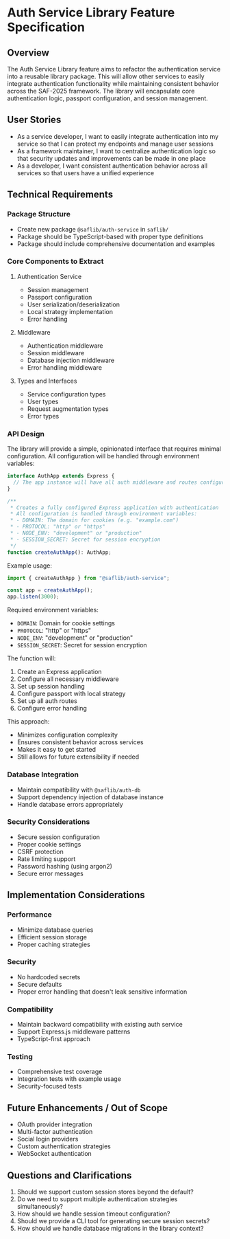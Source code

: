 # Auth Service Library Feature Specification

## Overview

The Auth Service Library feature aims to refactor the authentication service into a reusable library package. This will allow other services to easily integrate authentication functionality while maintaining consistent behavior across the SAF-2025 framework. The library will encapsulate core authentication logic, passport configuration, and session management.

## User Stories

- As a service developer, I want to easily integrate authentication into my service so that I can protect my endpoints and manage user sessions
- As a framework maintainer, I want to centralize authentication logic so that security updates and improvements can be made in one place
- As a developer, I want consistent authentication behavior across all services so that users have a unified experience

## Technical Requirements

### Package Structure

- Create new package `@saflib/auth-service` in `saflib/`
- Package should be TypeScript-based with proper type definitions
- Package should include comprehensive documentation and examples

### Core Components to Extract

1. Authentication Service

   - Session management
   - Passport configuration
   - User serialization/deserialization
   - Local strategy implementation
   - Error handling

2. Middleware

   - Authentication middleware
   - Session middleware
   - Database injection middleware
   - Error handling middleware

3. Types and Interfaces
   - Service configuration types
   - User types
   - Request augmentation types
   - Error types

### API Design

The library will provide a simple, opinionated interface that requires minimal configuration. All configuration will be handled through environment variables:

```typescript
interface AuthApp extends Express {
  // The app instance will have all auth middleware and routes configured
}

/**
 * Creates a fully configured Express application with authentication
 * All configuration is handled through environment variables:
 * - DOMAIN: The domain for cookies (e.g. "example.com")
 * - PROTOCOL: "http" or "https"
 * - NODE_ENV: "development" or "production"
 * - SESSION_SECRET: Secret for session encryption
 */
function createAuthApp(): AuthApp;
```

Example usage:

```typescript
import { createAuthApp } from "@saflib/auth-service";

const app = createAuthApp();
app.listen(3000);
```

Required environment variables:

- `DOMAIN`: Domain for cookie settings
- `PROTOCOL`: "http" or "https"
- `NODE_ENV`: "development" or "production"
- `SESSION_SECRET`: Secret for session encryption

The function will:

1. Create an Express application
2. Configure all necessary middleware
3. Set up session handling
4. Configure passport with local strategy
5. Set up all auth routes
6. Configure error handling

This approach:

- Minimizes configuration complexity
- Ensures consistent behavior across services
- Makes it easy to get started
- Still allows for future extensibility if needed

### Database Integration

- Maintain compatibility with `@saflib/auth-db`
- Support dependency injection of database instance
- Handle database errors appropriately

### Security Considerations

- Secure session configuration
- Proper cookie settings
- CSRF protection
- Rate limiting support
- Password hashing (using argon2)
- Secure error messages

## Implementation Considerations

### Performance

- Minimize database queries
- Efficient session storage
- Proper caching strategies

### Security

- No hardcoded secrets
- Secure defaults
- Proper error handling that doesn't leak sensitive information

### Compatibility

- Maintain backward compatibility with existing auth service
- Support Express.js middleware patterns
- TypeScript-first approach

### Testing

- Comprehensive test coverage
- Integration tests with example usage
- Security-focused tests

## Future Enhancements / Out of Scope

- OAuth provider integration
- Multi-factor authentication
- Social login providers
- Custom authentication strategies
- WebSocket authentication

## Questions and Clarifications

1. Should we support custom session stores beyond the default?
2. Do we need to support multiple authentication strategies simultaneously?
3. How should we handle session timeout configuration?
4. Should we provide a CLI tool for generating secure session secrets?
5. How should we handle database migrations in the library context?
